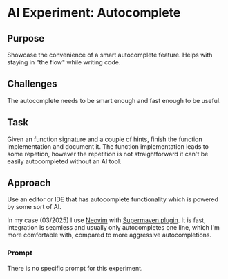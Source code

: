 # AI Experiment: Autocomplete

## Purpose

Showcase the convenience of a smart autocomplete feature. Helps with staying in
"the flow" while writing code.

## Challenges

The autocomplete needs to be smart enough and fast enough to be useful.

## Task

Given an function signature and a couple of hints, finish the function
implementation and document it. The function implementation leads to some
repetion, however the repetition is not straightforward it can't be easily
autocompleted without an AI tool.

## Approach

Use an editor or IDE that has autocomplete functionality which is powered by
some sort of AI.

In my case (03/2025) I use [Neovim](https://neovim.io/) with [Supermaven
plugin](https://github.com/supermaven-inc/supermaven-nvim/issues). It is fast,
integration is seamless and usually only autocompletes one line, which I'm more
comfortable with, compared to more aggressive autocompletions.

### Prompt

There is no specific prompt for this experiment.
